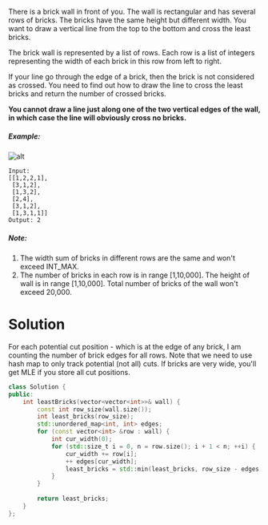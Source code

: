 There is a brick wall in front of you. The wall is rectangular and has several rows of bricks. The bricks have the same height but different width. You want to draw a vertical line from the top to the bottom and cross the least bricks.

The brick wall is represented by a list of rows. Each row is a list of integers representing the width of each brick in this row from left to right.

If your line go through the edge of a brick, then the brick is not considered as crossed. You need to find out how to draw the line to cross the least bricks and return the number of crossed bricks.

__You cannot draw a line just along one of the two vertical edges of the wall, in which case the line will obviously cross no bricks.__

##### Example:

![alt](https://leetcode.com/static/images/problemset/brick_wall.png)

```
Input: 
[[1,2,2,1],
 [3,1,2],
 [1,3,2],
 [2,4],
 [3,1,2],
 [1,3,1,1]]
Output: 2
```

##### Note:

1. The width sum of bricks in different rows are the same and won't exceed INT_MAX.
2. The number of bricks in each row is in range [1,10,000]. The height of wall is in range [1,10,000]. Total number of bricks of the wall won't exceed 20,000.

# Solution

For each potential cut position - which is at the edge of any brick, I am counting the number of brick edges for all rows. Note that we need to use hash map to only track potential (not all) cuts. If bricks are very wide, you'll get MLE if you store all cut positions.

```cpp
class Solution {
public:
    int leastBricks(vector<vector<int>>& wall) {
        const int row_size(wall.size());
        int least_bricks(row_size);
        std::unordered_map<int, int> edges;
        for (const vector<int> &row : wall) {
            int cur_width(0);
            for (std::size_t i = 0, n = row.size(); i + 1 < n; ++i) {
                cur_width += row[i];
                ++ edges[cur_width];
                least_bricks = std::min(least_bricks, row_size - edges[cur_width]);
            }
        }
        
        return least_bricks;
    }
};
```
